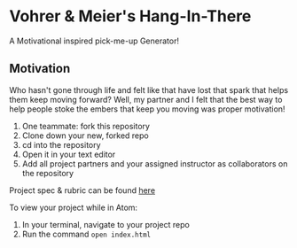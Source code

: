 # Vohrer & Meier's Hang-In-There

A Motivational inspired pick-me-up Generator!

## Motivation

Who hasn't gone through life and felt like that have lost that spark that helps them keep moving forward? Well, my partner and I felt that the best way to help people stoke the embers that keep you moving was proper motivation!

1. One teammate: fork this repository
2. Clone down your new, forked repo
3. cd into the repository
4. Open it in your text editor
5. Add all project partners and your assigned instructor as collaborators on the repository

Project spec & rubric can be found [here](https://frontend.turing.io/projects/module-1/hang-in-there.html)

To view your project while in Atom:

1. In your terminal, navigate to your project repo
2. Run the command `open index.html`
